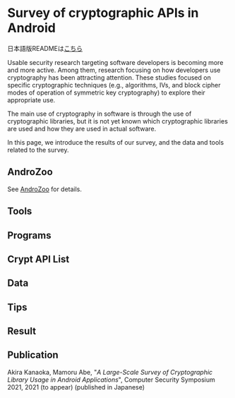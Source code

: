 Survey of cryptographic APIs in Android
====
日本語版READMEは[こちら](/README-jp.md)

Usable security research targeting software developers is becoming more and more active.
Among them, research focusing on how developers use cryptography has been attracting attention. 
These studies focused on specific cryptographic techniques (e.g., algorithms, IVs, and block cipher modes of operation of symmetric key cryptography) to explore their appropriate use. 

The main use of cryptography in software is through the use of cryptographic libraries, but it is not yet known which cryptographic libraries are used and how they are used in actual software.

In this page, we introduce the results of our survey, and the data and tools related to the survey.

## AndroZoo

See [AndroZoo](/androzoo/) for details.

## Tools

## Programs

## Crypt API List

## Data

## Tips

## Result

## Publication

Akira Kanaoka, Mamoru Abe, "*A Large-Scale Survey of Cryptographic Library Usage in Android Applications*", Computer Security Symposium 2021, 2021 (to appear) (published in Japanese)
